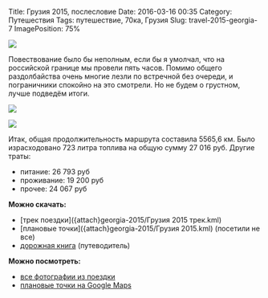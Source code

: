 Title: Грузия 2015, послесловие
Date: 2016-03-16 00:35
Category: Путешествия
Tags: путешествие, 70ка, Грузия
Slug: travel-2015-georgia-7
ImagePosition: 75%

![](/photos/travel/Georgia/2015/IMG_2093.JPG)

Повествование было бы неполным, если бы я умолчал, что на российской границе мы провели пять часов. Помимо общего раздолбайства очень многие лезли по встречной без очереди, и пограничники спокойно на это смотрели. Но не будем о грустном, лучше подведём итоги.

<!-- PELICAN_END_SUMMARY -->

![]({attach}georgia-2015/20160315143253-02006-map.jpg)

![]({attach}georgia-2015/20160315143056-02006-map.jpg)

Итак, общая продолжительность маршрута составила 5565,6 км. Было израсходовано 723 литра топлива на общую сумму 27 016 руб. Другие траты:

- питание: 26 793 руб
- проживание: 19 200 руб
- прочее: 24 067 руб

__Можно скачать:__

- [трек поездки]({attach}georgia-2015/Грузия 2015 трек.kml)
- [плановые точки]({attach}georgia-2015/Грузия 2015.kml) (посетили не все)
- [дорожная книга](https://drive.google.com/file/d/0Bxnm5oGXU2cjTG9DTUF2VW5raDg/view?usp=sharing) (путеводитель)

__Можно посмотреть:__

- [все фотографии из поездки](/photos/travel/Georgia/2015)
- [плановые точки на Google Maps](https://www.google.com/maps/d/edit?mid=zD2I8togHBco.kSL_x-vMV4yA&amp;usp=sharing)
